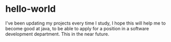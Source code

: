 # hello-world
I've been updating my projects every time I study, I hope this will help me to become good at java, to be able to apply for a position in a software development department. This in the near future.
